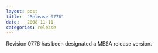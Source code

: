 ```yaml
---
layout: post
title:  "Release 0776"
date:   2008-11-11
categories: release
---
```


Revision 0776 has been designated a MESA release version.
